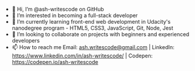 - 👋 Hi, I’m @ash-writescode on GitHub
- 👀 I’m interested in becoming a full-stack developer
- 🌱 I’m currently learning front-end web development in Udacity's nanodegree program - HTML5, CSS3, JavaScript, Git, Node, Jest
- 💞️ I’m looking to collaborate on projects with beginners and experienced developers
- 📫 How to reach me Email: ash.writescode@gmail.com | LinkedIn: https://www.linkedin.com/in/ash-writescode/ | Codepen: https://codepen.io/ash-writescode

<!---
ash-writescode/ash-writescode is a ✨ special ✨ repository because its `README.md` (this file) appears on your GitHub profile.
You can click the Preview link to take a look at your changes.
--->
